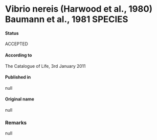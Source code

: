 Vibrio nereis (Harwood et al., 1980) Baumann et al., 1981 SPECIES
=======

#### Status
ACCEPTED

#### According to
The Catalogue of Life, 3rd January 2011

#### Published in
null

#### Original name
null

### Remarks
null